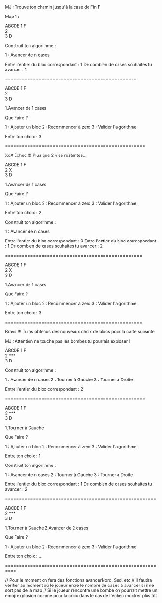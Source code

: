 MJ : Trouve ton chemin jusqu'à la case de Fin F

Map 1 :

  ABCDE
1   F  
2      
3   D  

Construit ton algorithme :

1 : Avancer de n cases

Entre l'entier du bloc correspondant : 1
De combien de cases souhaites tu avancer : 1 

===============================================

  ABCDE
1   F  
2      
3   D 

1.Avancer de 1 cases

Que Faire ?

1 : Ajouter un bloc
2 : Recommencer à zero
3 : Valider l'algorithme

Entre ton choix : 3

==================================================

XoX
Échec !!!
Plus que 2 vies restantes...

  ABCDE
1   F  
2   X  
3   D 

1.Avancer de 1 cases

Que Faire ?

1 : Ajouter un bloc
2 : Recommencer à zero
3 : Valider l'algorithme

Entre ton choix : 2

Construit ton algorithme :

1 : Avancer de n cases

Entre l'entier du bloc correspondant : 0
Entre l'entier du bloc correspondant : 1
De combien de cases souhaites tu avancer : 2

=================================================

  ABCDE
1   F  
2   X  
3   D 

1.Avancer de 1 cases

Que Faire ?

1 : Ajouter un bloc
2 : Recommencer à zero
3 : Valider l'algorithme

Entre ton choix : 3

=================================================

Bravo !!!
Tu as obtenus des nouveaux choix de blocs pour la carte suivante

MJ : Attention ne touche pas les bombes tu pourrais exploser !

  ABCDE
1   F  
2   ***  
3   D 

Construit ton algorithme :

1 : Avancer de n cases
2 : Tourner à Gauche
3 : Tourner à Droite

Entre l'entier du bloc correspondant : 2

==================================================

  ABCDE
1   F  
2   ***  
3   D 

1.Tourner à Gauche

Que Faire ?

1 : Ajouter un bloc
2 : Recommencer à zero
3 : Valider l'algorithme

Entre ton choix : 1 

Construit ton algorithme :

1 : Avancer de n cases
2 : Tourner à Gauche
3 : Tourner à Droite

Entre l'entier du bloc correspondant : 1
De combien de cases souhaites tu avancer : 2

======================================================

  ABCDE
1   F  
2   ***  
3   D 

1.Tourner à Gauche
2.Avancer de 2 cases

Que Faire ?

1 : Ajouter un bloc
2 : Recommencer à zero
3 : Valider l'algorithme

Entre ton choix : ...

==========================================================

// Pour le moment on fera des fonctions avancerNord, Sud, etc 
// Il faudra vérifier au moment où le joueur entre le nombre de cases à avancer si il ne sort pas de la map 
// Si le joueur rencontre une bombe on pourrait mettre un emoji explosion comme pour la croix dans le cas de l'échec montrer plus tôt
